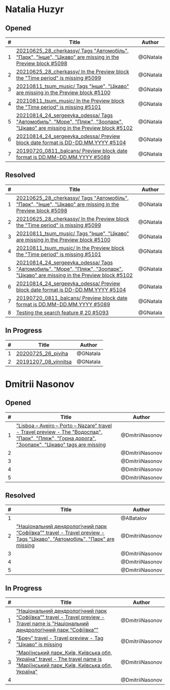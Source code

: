 # Natalia Huzyr

## Opened

| #   | Title | Author
| --- | ---   | ----
| 1   | [20210625_28_cherkassy/ Tags "Автомобіль", "Парк", "Інше", "Цікаво" are missing in the Preview block #5098](https://github.com/scholokov/long-travel-2/issues/5098)   | @GNatala
| 2   | [20210625_28_cherkassy/ In the Preview block the "Time period" is missing #5099](https://github.com/scholokov/long-travel-2/issues/5099)   | @GNatala
| 3   | [20210811_tsum_music/ Tags "Інше", "Цікаво" are missing in the Preview block #5100](https://github.com/scholokov/long-travel-2/issues/5100)   | @GNatala
| 4   | [20210811_tsum_music/ In the Preview block the "Time period" is missing #5101](https://github.com/scholokov/long-travel-2/issues/5101)   | @GNatala
| 5   | [20210814_24_sergeevka_odessa/ Tags "Автомобиль", "Море", "Пляж", "Зоопарк", "Цікаво" are missing in the Preview block #5102](https://github.com/scholokov/long-travel-2/issues/5102)   | @GNatala
| 6   | [20210814_24_sergeevka_odessa/ Preview block date format is DD-DD.MM.YYYY #5104](https://github.com/scholokov/long-travel-2/issues/5104)   | @GNatala
| 7   | [20190720_0811_balcans/ Preview block date format is DD.MM-DD.MM.YYYY #5089](https://github.com/scholokov/long-travel-2/issues/5089)   | @GNatala



## Resolved
| #   | Title | Author
| --- | ---   | ----
| 1   | [20210625_28_cherkassy/ Tags "Автомобіль", "Парк", "Інше", "Цікаво" are missing in the Preview block #5098](https://github.com/scholokov/long-travel-2/issues/5098)   | @GNatala
| 2   | [20210625_28_cherkassy/ In the Preview block the "Time period" is missing #5099](https://github.com/scholokov/long-travel-2/issues/5099)   | @GNatala
| 3   | [20210811_tsum_music/ Tags "Інше", "Цікаво" are missing in the Preview block #5100](https://github.com/scholokov/long-travel-2/issues/5100)   | @GNatala
| 4   | [20210811_tsum_music/ In the Preview block the "Time period" is missing #5101](https://github.com/scholokov/long-travel-2/issues/5101)   | @GNatala
| 5   | [20210814_24_sergeevka_odessa/ Tags "Автомобиль", "Море", "Пляж", "Зоопарк", "Цікаво" are missing in the Preview block #5102](https://github.com/scholokov/long-travel-2/issues/5102)   | @GNatala
| 6   | [20210814_24_sergeevka_odessa/ Preview block date format is DD-DD.MM.YYYY #5104](https://github.com/scholokov/long-travel-2/issues/5104)   | @GNatala
| 7   | [20190720_0811_balcans/ Preview block date format is DD.MM-DD.MM.YYYY #5089](https://github.com/scholokov/long-travel-2/issues/5089)   | @GNatala
| 8   | [Testing the search feature # 20 #5093](https://github.com/scholokov/long-travel-2/issues/5093)   | @GNatala




## In Progress
| #   | Title | Author
| --- | ---   | ----
| 1   | [20200725_26_piviha ](https://github.com/scholokov/long-travel-2/issues/4087)   | @GNatala
| 2   | [20191207_08_vinnitsa ](https://github.com/scholokov/long-travel-2/issues/4080)   | @GNatala




# Dmitrii Nasonov

## Opened

| #   | Title | Author
| --- | ---   | ----
| 1   | ["Lisboa – Aveiro – Porto – Nazare" travel - Travel preview - The "Водоспад", "Парк", "Пляж", "Горна дорога", "Зоопарк", "Цікаво" tags are missing](https://github.com/scholokov/long-travel-2/issues/5119)  | @DmitriiNasonov
| 2   | []()  | @DmitriiNasonov
| 3   | []()  | @DmitriiNasonov
| 4   | []()  | @DmitriiNasonov
| 5   | []()  | @DmitriiNasonov

## Resolved
| #   | Title | Author
| --- | ---   | ----
| 1   | []()  | @ABatalov
| 2   | ["Національний дендрологічний парк “Софіївка”" travel - Travel preview - Tags "Цікаво", "Автомобіль", "Парк" are missing](https://github.com/scholokov/long-travel-2/issues/5090)  | @DmitriiNasonov
| 3   | []()  | @DmitriiNasonov
| 4   | []()  | @DmitriiNasonov
| 5   | []()  | @DmitriiNasonov


## In Progress
| #   | Title | Author
| --- | ---   | ----
| 1   | ["Національний дендрологічний парк “Софіївка”" travel - Travel preview - Travel name is "Національний дендрологічний парк “Софіївка”"](https://github.com/scholokov/long-travel-2/issues/5091)  | @DmitriiNasonov
| 2   | ["Бреч" travel - Travel preview - Tag "Цікаво" is missing](https://github.com/scholokov/long-travel-2/issues/5088)  | @DmitriiNasonov
| 3   | ["Маріїнський парк_Київ, Київська обл, Україна" travel - The travel name is "Маріїнський парк_Київ, Київська обл, Україна"](https://github.com/scholokov/long-travel-2/issues/5068)  | @DmitriiNasonov
| 4   | []()  | @DmitriiNasonov
